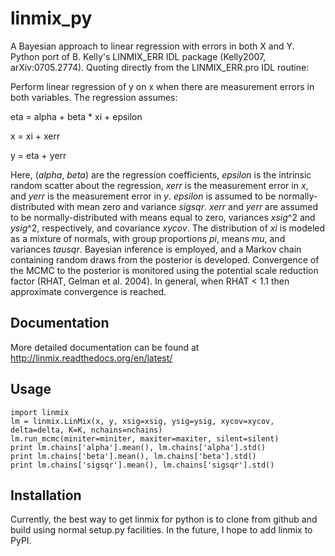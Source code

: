 # linmix_py
A Bayesian approach to linear regression with errors in both X and Y.  Python port of B. Kelly's LINMIX_ERR IDL package (Kelly2007, arXiv:0705.2774).  Quoting directly from the LINMIX_ERR.pro IDL routine:

Perform linear regression of y on x when there are measurement errors in both variables.  The regression assumes:

eta = alpha + beta * xi + epsilon

x = xi + xerr

y = eta + yerr

Here, (_alpha_, _beta_) are the regression coefficients, _epsilon_ is the intrinsic random scatter about the regression, _xerr_ is the measurement error in _x_, and _yerr_ is the measurement error in
_y_.
_epsilon_ is assumed to be normally-distributed with mean zero and variance _sigsqr_.
_xerr_ and _yerr_ are assumed to be normally-distributed with means equal to zero, variances _xsig_^2 and _ysig_^2, respectively, and covariance _xycov_.
The distribution of _xi_ is modeled as a mixture of normals, with group proportions _pi_, means _mu_, and variances _tausqr_.
Bayesian inference is employed, and a Markov chain containing random draws from the posterior is developed.
Convergence of the MCMC to the posterior is monitored using the potential scale reduction factor (RHAT, Gelman et al. 2004). In general, when RHAT < 1.1 then approximate convergence is reached.

Documentation
-------------

More detailed documentation can be found at http://linmix.readthedocs.org/en/latest/

Usage
-----
```
import linmix
lm = linmix.LinMix(x, y, xsig=xsig, ysig=ysig, xycov=xycov, delta=delta, K=K, nchains=nchains)
lm.run_mcmc(miniter=miniter, maxiter=maxiter, silent=silent)
print lm.chains['alpha'].mean(), lm.chains['alpha'].std()
print lm.chains['beta'].mean(), lm.chains['beta'].std()
print lm.chains['sigsqr'].mean(), lm.chains['sigsqr'].std()
```

Installation
------------
Currently, the best way to get linmix for python is to clone from github and build using normal setup.py facilities.
In the future, I hope to add linmix to PyPI.
